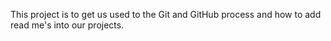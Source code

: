 This project is to get us used to the Git and GitHub process and how to add read me's into our projects.
